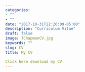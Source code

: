 ```yaml
---
categories:
- ""
- ""
date: "2017-10-31T22:26:09-05:00"
description: "Curriculum Vitae"
draft: false
image: TChapmanCV.jpg
keywords: ""
slug: CV
title: My CV

Click here download my CV.
---
```

